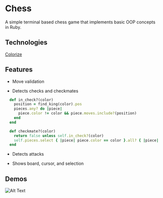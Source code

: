 # Chess

A simple terminal based chess game that implements basic OOP concepts in Ruby. 

## Technologies

[Colorize](https://github.com/fazibear/colorize) 

## Features

* Move validation

* Detects checks and checkmates

```ruby
  def in_check?(color)
    position = find_king(color).pos
    pieces.any? do |piece|
      piece.color != color && piece.moves.include?(position)
    end
  end
```

```ruby
  def checkmate?(color)
    return false unless self.in_check?(color)
    self.pieces.select { |piece| piece.color == color }.all? { |piece| piece.valid_moves.empty? }
  end
```

* Detects attacks

* Shows board, cursor, and selection

## Demos

![Alt Text](https://i.imgur.com/75WrbK2.gif)
